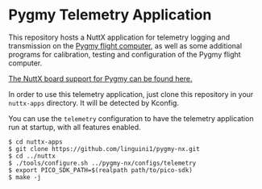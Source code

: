 # Pygmy Telemetry Application

This repository hosts a NuttX application for telemetry logging and transmission on the [Pygmy flight computer][pygmy], as well
as some additional programs for calibration, testing and configuration of the Pygmy flight computer.

[The NuttX board support for Pygmy can be found here.][pygmy-nx]

In order to use this telemetry application, just clone this repository in your `nuttx-apps` directory. It will be
detected by Kconfig.

You can use the `telemetry` configuration to have the telemetry application run at startup, with all features enabled.

```console
$ cd nuttx-apps
$ git clone https://github.com/linguini1/pygmy-nx.git
$ cd ../nuttx
$ ./tools/configure.sh ../pygmy-nx/configs/telemetry
$ export PICO_SDK_PATH=$(realpath path/to/pico-sdk)
$ make -j
```

[pygmy]: https://github.com/linguini1/pygmy
[pygmy-nx]: https://github.com/linguini1/pygmy-nx
